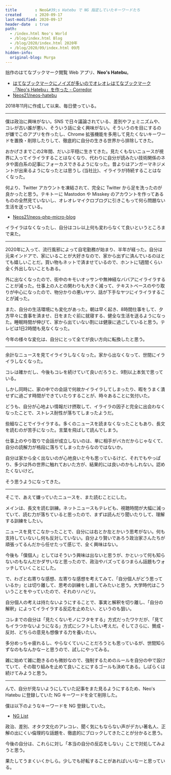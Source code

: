 ```yaml
---
title        : Neo&#39;s Hatebu で NG 指定していたキーワードたち
created      : 2020-09-17
last-modified: 2020-09-17
header-date  : true
path:
  - /index.html Neo's World
  - /blog/index.html Blog
  - /blog/2020/index.html 2020年
  - /blog/2020/09/index.html 09月
hidden-info:
  original-blog: Murga
---
```


拙作のはてなブックマーク閲覧 Web アプリ、__Neo's Hatebu__。

- [はてなブックマークにノイズが多いのでオレオレはてなブックマーク「Neo's Hatebu」を作った - Corredor](https://neos21.hatenablog.com/entry/2018/11/17/112323)
- [Neos21/neos-hatebu](https://github.com/Neos21/neos-hatebu)

2018年11月に作成して以来、毎日使っている。

---

僕は政治に興味がない。SNS で日々議論されている、差別やフェミニズムや、コレが古い誰が悪い、そういう話に全く興味がない。そういうのを目にするのが嫌でこのアプリを作ったし、Chrome 拡張機能を多用して見たくないキーワードを置換・削除したりして、徹底的に自分の生きる世界から排除してきた。

おかげさまでこの2年間、だいぶ平穏に生きてきた。見たくもないニュースが視界に入ってイライラすることはなくなり、代わりに自分が読みたい技術関係のネタや面白系の記事にフォーカスできるようになった。昔よりはアンガーマネジメントが出来るようになったとは思うし (当社比)、イライラが持続することはなくなった。

何より、Twitter アカウントを凍結されて、完全に Twitter から足を洗ったのが良かったと思う。テキトーに Mastodon や Misskey のアカウントを作ってあるものの全然見ていないし、オレオレマイクロブログに引きこもって何ら問題ない生活を送っている。

- [Neos21/neos-php-micro-blog](https://github.com/Neos21/neos-php-micro-blog)

イライラはなくなったし、自分はコレ以上何も変わらなくて良いというところまで来た。

---

2020年に入って、流行風邪によって自宅勤務が始まり、半年が経った。自分は元来インドアで、家にいることが大好きなので、家から出ずに済んでいるのはとても嬉しいことだ。買い物もネットで済ませているので、ホントに1週間くらい全く外出しないこともある。

外に出なくなったので、街中のキモいオッサンや無神経なババアにイライラすることが減った。仕事上の人との関わりも大きく減って、テキストベースのやり取りが中心になったので、物分かりの悪いヤツ、話が下手なヤツにイライラすることが減った。

また、自分の生活環境にも変化があった。朝は早く起き、8時間仕事をして、夕方早々に食事を済ませ、日をまたぐ前に就寝する、健全な生活を送るようになった。睡眠時間が伸びて、家から出ていない割には健康に過ごしていると思う。テレビは1日2時間も見なくなった。

今年の様々な変化は、自分にとって全てが良い方向に転換したと思う。

---

余計なニュースを見てイライラしなくなった。家から出なくなって、世間にイライラしなくなった。

コレは確かだし、今後もコレを続けていて良いだろうと、9割以上本気で思っている。

しかし同時に、家の中での会話で何故かイライラしてしまったり、暇をうまく潰せずに過ごす時間ができていたりすることが、時々あることに気付いた。

どうも、自分が心地よい情報だけ摂取して、イライラの因子と完全に出会わなくなったことで、ストレス耐性が落ちてしまったようだ。

些細なことでイライラする。多くのニュースを読まなくなったこともあり、長文を読むのが苦手になった。言葉を飛ばして読んでしまう。

仕事上のやり取りで会話が成立しないのは、単に相手がバカだからじゃなくて、自分の読解力が格段に落ちてしまったからなのではないか。

自分は家から全く出ないのが心地良いと今も思っているけど、それでもやっぱり、多少は外の世界に触れておいた方が、結果的には良いのかもしれない。認めたくないけど。

そう思うようになってきた。

---

そこで、あえて嫌っていたニュースを、また読むことにした。

メインは、長文を読む訓練。ネットニュースもテレビも、視聴時間が大幅に減っていて、読む力が落ちていると思ったので、まずは読んだり聞いたりして、理解する訓練をしたい。

ニュースを見てこなかったことで、自分には右とか左とかいう思考がない。何も支持していないし何も反対していない。自分より賢いであろう政治家さんたちが頑張ってるんだから任せたって感じで、全く興味はない。

今後も「僕個人」としてはそういう興味は出ないと思うが、かといって何も知らないのもなんだかダサいなと思ったので、政治やバズってるつまらん話題もウォッチしていくことにした。

で、わざと右寄りな感想、左寄りな感想を考えてみて、「自分個人がどう思っているか」とは切り離して、思考の訓練をし直してみたいと思う。大学時代はこういうことをやっていたので、それのリハビリ。

自分個人の考えは持たないようにすることで、事実と解釈を切り離し、「自分の解釈」によってイライラする反応を止めたい、というのも狙い。

コレまでの自分は「見たくないモノにフタをする」方式だったワケだが、「見てもイラつかないようになる」方式にシフトしたい考えだ。そしてさらに、賛成・反対、どちらの意見も想像する力を養いたい。

多分めっちゃ疲れるし、やらなくていいことだろうとも思っているが、世間知らずなのもなんかなーと思うので、試しにやってみる。

雑に始めて雑に飽きるのも微妙なので、強制するためのルールを自分の中で設けていて、その取り組みを止めて良いことにするゴールも決めてある。しばらくは続けてみようと思う。

---

んで、自分が見ないようにしていた記事をまた見るようにするため、Neo's Hatebu に登録していた NG キーワードを全て削除した。

僕は以下のようなキーワードを NG 登録していた。

- [NG List](https://codepen.io/Neos21/pen/RwaBBKO)

政治、差別、オタク文化のアレコレ、聞く気にもならない声がデカい著名人、正解の出にくい倫理的な話題を、徹底的にブロックしてきたことが分かると思う。

今後の自分は、これらに対し「本当の自分の反応をしない」ことで対処してみようと思う。

果たしてうまくいくかしら。少しでも好転することがあればいいなーと思っている。
